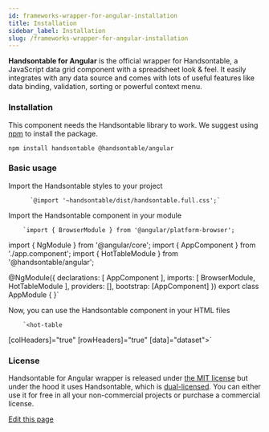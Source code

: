 ```yaml
---
id: frameworks-wrapper-for-angular-installation
title: Installation
sidebar_label: Installation
slug: /frameworks-wrapper-for-angular-installation
---
```


**Handsontable for Angular** is the official wrapper for Handsontable, a JavaScript data grid component with a spreadsheet look & feel. It easily integrates with any data source and comes with lots of useful features like data binding, validation, sorting or powerful context menu.

### Installation

This component needs the Handsontable library to work. We suggest using [npm](https://www.npmjs.com/package/@handsontable/angular) to install the package.

    npm install handsontable @handsontable/angular

### Basic usage

Import the Handsontable styles to your project

          `@import '~handsontable/dist/handsontable.full.css';`
        

Import the Handsontable component in your module

        `import { BrowserModule } from '@angular/platform-browser';
import { NgModule } from '@angular/core';
import { AppComponent } from './app.component';
import { HotTableModule } from '@handsontable/angular';

@NgModule({
  declarations: [
    AppComponent
  ],
  imports: [
    BrowserModule,
    HotTableModule
  ],
  providers: [],
  bootstrap: [AppComponent]
})
export class AppModule { }`
        

Now, you can use the Handsontable component in your HTML files

        `<hot-table
  [colHeaders]="true"
  [rowHeaders]="true"
  [data]="dataset"></hot-table>`
        

### License

Handsontable for Angular wrapper is released under [the MIT license](https://github.com/handsontable/angular-handsontable/blob/master/LICENSE) but under the hood it uses Handsontable, which is [dual-licensed](/docs/tutorial-licensing.html). You can either use it for free in all your non-commercial projects or purchase a commercial license.

[Edit this page](https://github.com/handsontable/docs/edit/8.2.0/tutorials/wrapper-for-angular-installation.html)
